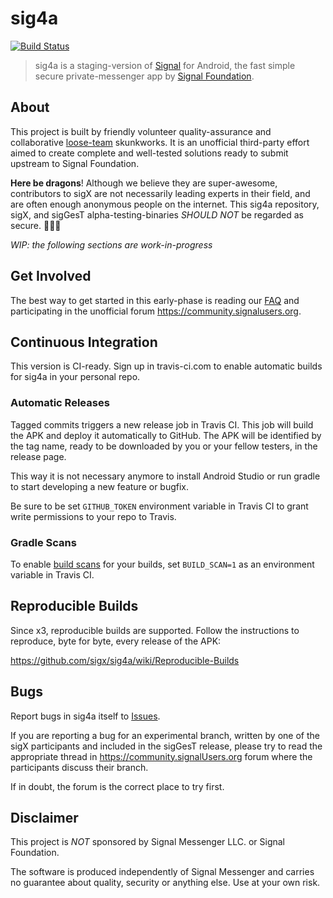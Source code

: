 # sig4a

[![Build Status](https://travis-ci.com/sigx/sig4a.svg?branch=master)](https://travis-ci.com/sigx/sig4a)

> sig4a is a staging-version of [Signal](https://github.com/signalapp/Signal-Android) for Android, the fast simple secure private-messenger app by [Signal Foundation](https://signal.org).

## About

This project is built by friendly volunteer quality-assurance and collaborative [loose-team](https://en.wikipedia.org/wiki/History_of_Wikipedia#Formulation_of_the_concept) skunkworks. It is an unofficial third-party effort aimed to create complete and well-tested solutions ready to submit upstream to Signal Foundation.

**Here be dragons**! Although we believe they are super-awesome, contributors to sigX are not necessarily leading experts in their field, and are often enough anonymous people on the internet. This sig4a repository, sigX, and sigGesT alpha-testing-binaries *SHOULD NOT* be regarded as secure. 🐉🐉🐉

*WIP: the following sections are work-in-progress*

## Get Involved

The best way to get started in this early-phase is reading our [FAQ](https://github.com/sigx/sigX.github.io/wiki/FAQ) and participating in the unofficial forum https://community.signalusers.org.

## Continuous Integration

This version is CI-ready. Sign up in travis-ci.com to enable automatic builds for sig4a in your personal repo.

### Automatic Releases

Tagged commits triggers a new release job in Travis CI. This job will build the APK and deploy it automatically to GitHub. The APK will be identified by the tag name, ready to be downloaded by you or your fellow testers, in the release page.

This way it is not necessary anymore to install Android Studio or run gradle to start developing a new feature or bugfix.

Be sure to be set `GITHUB_TOKEN`  environment variable in Travis CI to grant write permissions to your repo to Travis.

### Gradle Scans

To enable [build scans](https://scans.gradle.com/) for your builds, set `BUILD_SCAN=1` as an environment variable in Travis CI.

## Reproducible Builds

Since x3, reproducible builds are supported. Follow the instructions to reproduce, byte for byte, every release of the APK:

https://github.com/sigx/sig4a/wiki/Reproducible-Builds

## Bugs

Report bugs in sig4a itself to [Issues](https://github.com/sigx/sig4a/issues).

If you are reporting a bug for an experimental branch, written by one of the sigX participants and included in the sigGesT release, please try to read the appropriate thread in https://community.signalUsers.org forum where the participants discuss their branch.

If in doubt, the forum is the correct place to try first.

## Disclaimer

This project is *NOT* sponsored by Signal Messenger LLC. or Signal Foundation.

The software is produced independently of Signal Messenger and carries no guarantee about quality, security or anything else. Use at your own risk.
